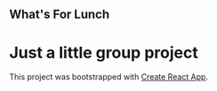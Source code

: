 ## What's For Lunch

# Just a little group project

This project was bootstrapped with [Create React App](https://github.com/facebook/create-react-app).

